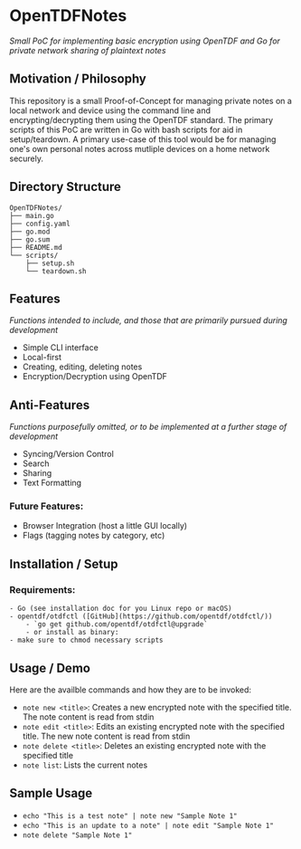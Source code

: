 # OpenTDFNotes
_Small PoC for implementing basic encryption using OpenTDF and Go for private network sharing of plaintext notes_

## Motivation / Philosophy
This repository is a small Proof-of-Concept for managing private notes on a local network and device using the command line and encrypting/decrypting them using the OpenTDF standard. The primary scripts of this PoC are written in Go with bash scripts for aid in setup/teardown. A primary use-case of this tool would be for managing one's own personal notes across mutliple devices on a home network securely. 

## Directory Structure
```
OpenTDFNotes/
├── main.go
├── config.yaml
├── go.mod
├── go.sum
├── README.md
└── scripts/
    ├── setup.sh
    └── teardown.sh
```

## Features
_Functions intended to include, and those that are primarily pursued during development_
 - Simple CLI interface 
 - Local-first
 - Creating, editing, deleting notes
 - Encryption/Decryption using OpenTDF

## Anti-Features
_Functions purposefully omitted, or to be implemented at a further stage of development_
- Syncing/Version Control
- Search
- Sharing
- Text Formatting
### Future Features:
 - Browser Integration (host a little GUI locally)
 - Flags (tagging notes by category, etc)

## Installation / Setup
### Requirements:
    - Go (see installation doc for you Linux repo or macOS)
    - opentdf/otdfctl ([GitHub](https://github.com/opentdf/otdfctl/))
        - `go get github.com/opentdf/otdfctl@upgrade`
        - or install as binary:
    - make sure to chmod necessary scripts


## Usage / Demo
Here are the availble commands and how they are to be invoked:
 - `note new <title>`: Creates a new encrypted note with the specified title. The note content is read from stdin
 - `note edit <title>`: Edits an existing encrypted note with the specified title. The new note content is read from stdin
 - `note delete <title>`: Deletes an existing encrypted note with the specified title
 - `note list`: Lists the current notes

## Sample Usage
 - `echo "This is a test note" | note new "Sample Note 1"`
 - `echo "This is an update to a note" | note edit "Sample Note 1"`
 - `note delete "Sample Note 1"`


